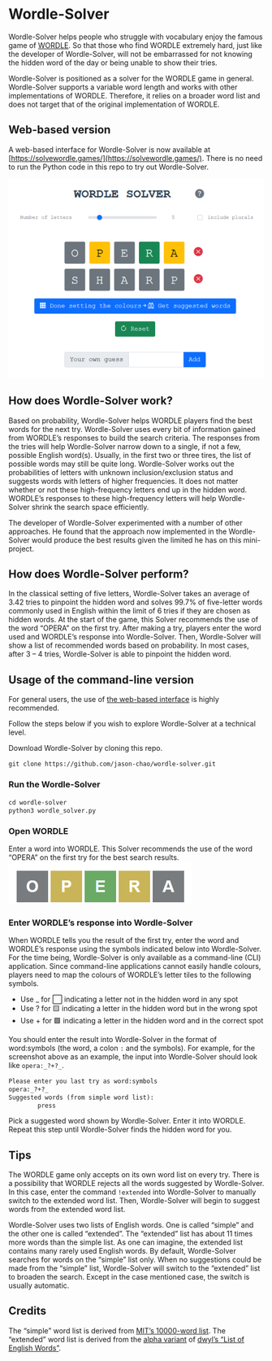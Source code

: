 # Wordle-Solver
Wordle-Solver helps people who struggle with vocabulary enjoy the famous game of [WORDLE](https://www.powerlanguage.co.uk/wordle/).  So that those who find WORDLE extremely hard, just like the developer of Wordle-Solver, will not be embarrassed for not knowing the hidden word of the day or being unable to show their tries.

Wordle-Solver is positioned as a solver for the WORDLE game in general. Wordle-Solver supports a variable word length and works with other implementations of WORDLE. Therefore, it relies on a broader word list and does not target that of the original implementation of WORDLE. 

## Web-based version

A web-based interface for Wordle-Solver is now available at [https://solvewordle.games/](https://solvewordle.games/).  There is no need to run the Python code in this repo to try out Wordle-Solver.

![Screenshot of Wordle-Solver web-based UI](wordle_solver_webui_screenshot.png)

## How does Wordle-Solver work?

Based on probability, Wordle-Solver helps WORDLE players find the best words for the next try.  Wordle-Solver uses every bit of information gained from WORDLE’s responses to build the search criteria.  The responses from the tries will help Wordle-Solver narrow down to a single, if not a few, possible English word(s).
Usually, in the first two or three tires, the list of possible words may still be quite long.  Wordle-Solver works out the probabilities of letters with unknown inclusion/exclusion status and suggests words with letters of higher frequencies.  It does not matter whether or not these high-frequency letters end up in the hidden word.   WORDLE’s responses to these high-frequency letters will help Wordle-Solver shrink the search space efficiently.

The developer of Wordle-Solver experimented with a number of other approaches.  He found that the approach now implemented in the Wordle-Solver would produce the best results given the limited he has on this mini-project.

## How does Wordle-Solver perform?

In the classical setting of five letters, Wordle-Solver takes an average of 3.42 tries to pinpoint the hidden word and solves 99.7% of five-letter words commonly used in English within the limit of 6 tries if they are chosen as hidden words.  At the start of the game, this Solver recommends the use of the word “OPERA” on the first try.  After making a try, players enter the word used and WORDLE’s response into Wordle-Solver.   Then, Wordle-Solver will show a list of recommended words based on probability.  In most cases, after 3 – 4 tries, Wordle-Solver is able to pinpoint the hidden word.  

## Usage of the command-line version

For general users, the use of [the web-based interface](https://solvewordle.games/) is highly recommended.

Follow the steps below if you wish to explore Wordle-Solver at a technical level.

Download Wordle-Solver by cloning this repo. 
```
git clone https://github.com/jason-chao/wordle-solver.git
```

### Run the Wordle-Solver
```
cd wordle-solver
python3 wordle_solver.py
```

### Open WORDLE
Enter a word into WORDLE.  This Solver recommends the use of the word “OPERA” on the first try for the best search results. 
![Sample WORDLE response to OPERA](wordle_response_example.png)

### Enter WORDLE’s response into Wordle-Solver
When WORDLE tells you the result of the first try, enter the word and WORDLE’s response using the symbols indicated below into Wordle-Solver.   For the time being, Wordle-Solver is only available as a command-line (CLI) application.  Since command-line applications cannot easily handle colours, players need to map the colours of WORDLE’s letter tiles to the following symbols.

* Use _ for ⬜ indicating a letter not in the hidden word in any spot
* Use ?  for 🟨 indicating a letter in the hidden word but in the wrong spot
* Use + for 🟩 indicating a letter in the hidden word and in the correct spot

You should enter the result into Wordle-Solver in the format of word:symbols (the word, a colon `:` and the symbols).  For example, for the screenshot above as an example, the input into Wordle-Solver should look like `opera:_?+?_`.

```
Please enter you last try as word:symbols
opera:_?+?_
Suggested words (from simple word list):
        press
```

Pick a suggested word shown by Wordle-Solver.  Enter it into WORDLE.  Repeat this step until Wordle-Solver finds the hidden word for you.

## Tips
The WORDLE game only accepts on its own word list on every try.  There is a possibility that WORDLE rejects all the words suggested by Wordle-Solver.  In this case, enter the command `!extended` into Wordle-Solver to manually switch to the extended word list.  Then, Wordle-Solver will begin to suggest words from the extended word list.

Wordle-Solver uses two lists of English words.  One is called “simple” and the other one is called “extended”.  The “extended” list has about 11 times more words than the simple list.  As one can imagine, the extended list contains many rarely used English words.  By default, Wordle-Solver searches for words on the “simple” list only.  When no suggestions could be made from the “simple” list, Wordle-Solver will switch to the “extended” list to broaden the search.  Except in the case mentioned case, the switch is usually automatic.  

## Credits
The “simple” word list is derived from [MIT’s 10000-word list](https://www.mit.edu/~ecprice/wordlist.10000).  The “extended” word list is derived from the [alpha variant](https://github.com/dwyl/english-words/blob/master/words_alpha.txt) of [dwyl’s “List of English Words”](https://github.com/dwyl/english-words). 
